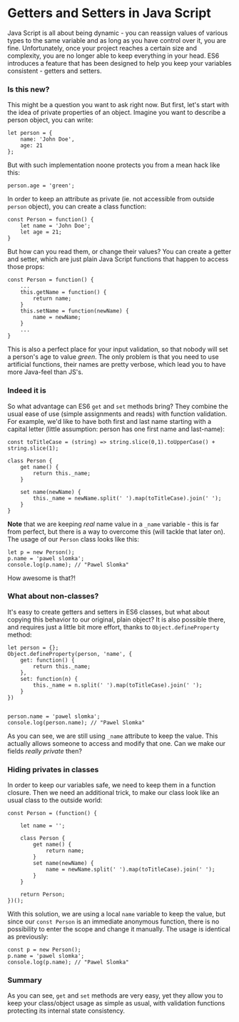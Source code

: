 # Getters and Setters in Java Script

Java Script is all about being dynamic - you can reassign values of various types to the same variable and as long as you have control over it, you are fine. Unfortunately, once your project reaches a certain size and complexity, you are no longer able to keep everything in your head. ES6 introduces a feature that has been designed to help you keep your variables consistent - getters and setters.

### Is this new?

This might be a question you want to ask right now. But first, let's start with the idea of private properties of an object. Imagine you want to describe a person object, you can write:

    let person = {
        name: 'John Doe',
        age: 21
    };

But with such implementation noone protects you from a mean hack like this:

    person.age = 'green';

In order to keep an attribute as private (ie. not accessible from outside `person` object), you can create a class function:

    const Person = function() {
        let name = 'John Doe';
        let age = 21;        
    }

But how can you read them, or change their values? You can create a getter and setter, which are just plain Java Script functions that happen to access those props:

    const Person = function() {
        ...
        this.getName = function() {
            return name;
        }
        this.setName = function(newName) {
            name = newName;
        }
        ...
    }

This is also a perfect place for your input validation, so that nobody will set a person's age to value _green_. The only problem is that you need to use artificial functions, their names are pretty verbose, which lead you to have more Java-feel than JS's.

### Indeed it is

So what advantage can ES6 `get` and `set` methods bring? They combine the usual ease of use (simple assignments and reads) with function validation. For example, we'd like to have both first and last name starting with a capital letter (little assumption: person has one first name and last-name):

    const toTitleCase = (string) => string.slice(0,1).toUpperCase() + string.slice(1);

    class Person {
        get name() {
            return this._name;
        }

        set name(newName) {
            this._name = newName.split(' ').map(toTitleCase).join(' ');
        }
    }

**Note** that we are keeping _real_ name value in a `_name` variable - this is far from perfect, but there is a way to overcome this (will tackle that later on). The usage of our `Person` class looks like this:

    let p = new Person();
    p.name = 'pawel slomka';
    console.log(p.name); // "Pawel Slomka"

How awesome is that?!    

### What about non-classes?

It's easy to create getters and setters in ES6 classes, but what about copying this behavior to our original, plain object? It is also possible there, and requires just a little bit more effort, thanks to `Object.defineProperty` method:

    let person = {};
    Object.defineProperty(person, 'name', {
        get: function() {
            return this._name;
        },
        set: function(n) {
            this._name = n.split(' ').map(toTitleCase).join(' ');
        }
    })


    person.name = 'pawel slomka';
    console.log(person.name); // "Pawel Slomka"

As you can see, we are still using `_name` attribute to keep the value. This actually allows someone to access and modify that one. Can we make our fields _really private_ then?

### Hiding privates in classes

In order to keep our variables safe, we need to keep them in a function closure. Then we need an additional trick, to make our class look like an usual class to the outside world:

    const Person = (function() {

        let name = '';

        class Person {
            get name() {
                return name;
            }
            set name(newName) {
                name = newName.split(' ').map(toTitleCase).join(' ');
            }
        }

        return Person;
    })();

With this solution, we are using a local `name` variable to keep the value, but since our `const Person` is an immediate anonymous function, there is no possibility to enter the scope and change it manually. The usage is identical as previously:

    const p = new Person();
    p.name = 'pawel slomka';
    console.log(p.name); // "Pawel Slomka"

### Summary

As you can see, `get` and `set` methods are very easy, yet they allow you to keep your class/object usage as simple as usual, with validation functions protecting its internal state consistency.  
